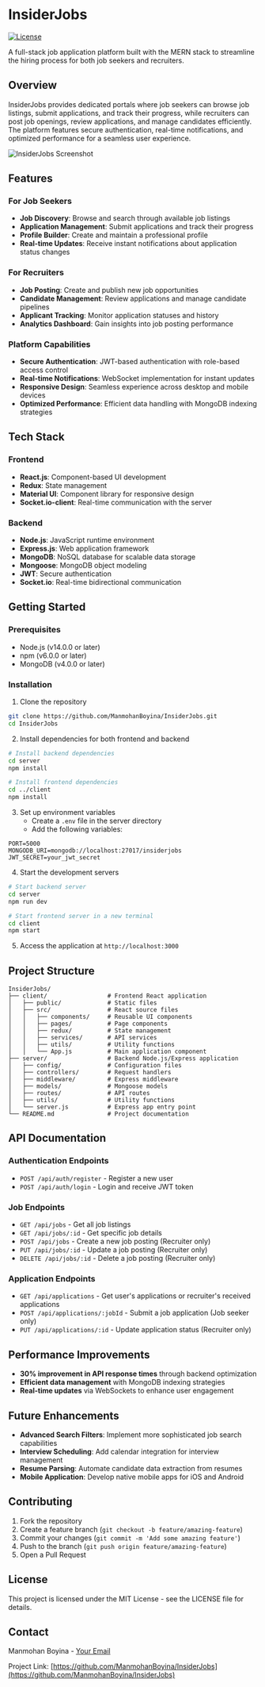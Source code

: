 # InsiderJobs

[![License](https://img.shields.io/badge/License-MIT-blue.svg)](LICENSE)

A full-stack job application platform built with the MERN stack to streamline the hiring process for both job seekers and recruiters.

## Overview

InsiderJobs provides dedicated portals where job seekers can browse job listings, submit applications, and track their progress, while recruiters can post job openings, review applications, and manage candidates efficiently. The platform features secure authentication, real-time notifications, and optimized performance for a seamless user experience.

![InsiderJobs Screenshot](https://via.placeholder.com/800x400)

## Features

### For Job Seekers
- **Job Discovery**: Browse and search through available job listings
- **Application Management**: Submit applications and track their progress
- **Profile Builder**: Create and maintain a professional profile
- **Real-time Updates**: Receive instant notifications about application status changes

### For Recruiters
- **Job Posting**: Create and publish new job opportunities
- **Candidate Management**: Review applications and manage candidate pipelines
- **Applicant Tracking**: Monitor application statuses and history
- **Analytics Dashboard**: Gain insights into job posting performance

### Platform Capabilities
- **Secure Authentication**: JWT-based authentication with role-based access control
- **Real-time Notifications**: WebSocket implementation for instant updates
- **Responsive Design**: Seamless experience across desktop and mobile devices
- **Optimized Performance**: Efficient data handling with MongoDB indexing strategies

## Tech Stack

### Frontend
- **React.js**: Component-based UI development
- **Redux**: State management
- **Material UI**: Component library for responsive design
- **Socket.io-client**: Real-time communication with the server

### Backend
- **Node.js**: JavaScript runtime environment
- **Express.js**: Web application framework
- **MongoDB**: NoSQL database for scalable data storage
- **Mongoose**: MongoDB object modeling
- **JWT**: Secure authentication
- **Socket.io**: Real-time bidirectional communication

## Getting Started

### Prerequisites
- Node.js (v14.0.0 or later)
- npm (v6.0.0 or later)
- MongoDB (v4.0.0 or later)

### Installation

1. Clone the repository
```bash
git clone https://github.com/ManmohanBoyina/InsiderJobs.git
cd InsiderJobs
```

2. Install dependencies for both frontend and backend
```bash
# Install backend dependencies
cd server
npm install

# Install frontend dependencies
cd ../client
npm install
```

3. Set up environment variables
   - Create a `.env` file in the server directory
   - Add the following variables:
```
PORT=5000
MONGODB_URI=mongodb://localhost:27017/insiderjobs
JWT_SECRET=your_jwt_secret
```

4. Start the development servers
```bash
# Start backend server
cd server
npm run dev

# Start frontend server in a new terminal
cd client
npm start
```

5. Access the application at `http://localhost:3000`

## Project Structure

```
InsiderJobs/
├── client/                 # Frontend React application
│   ├── public/             # Static files
│   ├── src/                # React source files
│   │   ├── components/     # Reusable UI components
│   │   ├── pages/          # Page components
│   │   ├── redux/          # State management
│   │   ├── services/       # API services
│   │   ├── utils/          # Utility functions
│   │   └── App.js          # Main application component
├── server/                 # Backend Node.js/Express application
│   ├── config/             # Configuration files
│   ├── controllers/        # Request handlers
│   ├── middleware/         # Express middleware
│   ├── models/             # Mongoose models
│   ├── routes/             # API routes
│   ├── utils/              # Utility functions
│   └── server.js           # Express app entry point
└── README.md               # Project documentation
```

## API Documentation

### Authentication Endpoints
- `POST /api/auth/register` - Register a new user
- `POST /api/auth/login` - Login and receive JWT token

### Job Endpoints
- `GET /api/jobs` - Get all job listings
- `GET /api/jobs/:id` - Get specific job details
- `POST /api/jobs` - Create a new job posting (Recruiter only)
- `PUT /api/jobs/:id` - Update a job posting (Recruiter only)
- `DELETE /api/jobs/:id` - Delete a job posting (Recruiter only)

### Application Endpoints
- `GET /api/applications` - Get user's applications or recruiter's received applications
- `POST /api/applications/:jobId` - Submit a job application (Job seeker only)
- `PUT /api/applications/:id` - Update application status (Recruiter only)

## Performance Improvements

- **30% improvement in API response times** through backend optimization
- **Efficient data management** with MongoDB indexing strategies
- **Real-time updates** via WebSockets to enhance user engagement

## Future Enhancements

- **Advanced Search Filters**: Implement more sophisticated job search capabilities
- **Interview Scheduling**: Add calendar integration for interview management
- **Resume Parsing**: Automate candidate data extraction from resumes
- **Mobile Application**: Develop native mobile apps for iOS and Android

## Contributing

1. Fork the repository
2. Create a feature branch (`git checkout -b feature/amazing-feature`)
3. Commit your changes (`git commit -m 'Add some amazing feature'`)
4. Push to the branch (`git push origin feature/amazing-feature`)
5. Open a Pull Request

## License

This project is licensed under the MIT License - see the LICENSE file for details.

## Contact

Manmohan Boyina - [Your Email](mailto:your-email@example.com)

Project Link: [https://github.com/ManmohanBoyina/InsiderJobs](https://github.com/ManmohanBoyina/InsiderJobs)
